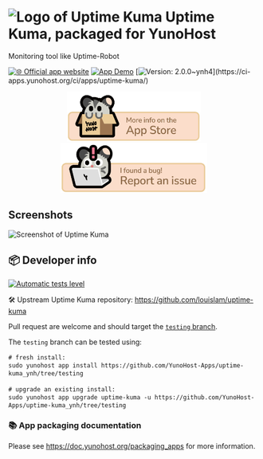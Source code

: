 <!--
N.B.: This README was automatically generated by <https://github.com/YunoHost/apps_tools/blob/main/readme_generator>
It shall NOT be edited by hand.
-->

<h1>
  <img src="https://raw.githubusercontent.com/YunoHost/apps/main/logos/uptime-kuma.png" width="32px" alt="Logo of Uptime Kuma">
  Uptime Kuma, packaged for YunoHost
</h1>

Monitoring tool like Uptime-Robot

[![🌐 Official app website](https://img.shields.io/badge/Official_app_website-darkgreen?style=for-the-badge)](https://uptime.kuma.pet/)
[![App Demo](https://img.shields.io/badge/App_Demo-blue?style=for-the-badge)](https://demo.uptime.kuma.pet)
[![Version: 2.0.0~ynh4](https://img.shields.io/badge/Version-2.0.0~ynh4-rgb(18,138,11)?style=for-the-badge)](https://ci-apps.yunohost.org/ci/apps/uptime-kuma/)

<div align="center">
<a href="https://apps.yunohost.org/app/uptime-kuma"><img height="100px" src="https://github.com/YunoHost/yunohost-artwork/raw/refs/heads/main/badges/neopossum-badges/badge_more_info_on_the_appstore.svg"/></a>
<a href="https://github.com/YunoHost-Apps/uptime-kuma_ynh/issues"><img height="100px" src="https://github.com/YunoHost/yunohost-artwork/raw/refs/heads/main/badges/neopossum-badges/badge_report_an_issue.svg"/></a>
</div>


## Screenshots
![Screenshot of Uptime Kuma](./doc/screenshots/example.jpg)

## 📦 Developer info

[![Automatic tests level](https://apps.yunohost.org/badge/cilevel/uptime-kuma)](https://ci-apps.yunohost.org/ci/apps/uptime-kuma/)

🛠️ Upstream Uptime Kuma repository: <https://github.com/louislam/uptime-kuma>

Pull request are welcome and should target the [`testing` branch](https://github.com/YunoHost-Apps/uptime-kuma_ynh/tree/testing).

The `testing` branch can be tested using:
```
# fresh install:
sudo yunohost app install https://github.com/YunoHost-Apps/uptime-kuma_ynh/tree/testing

# upgrade an existing install:
sudo yunohost app upgrade uptime-kuma -u https://github.com/YunoHost-Apps/uptime-kuma_ynh/tree/testing
```

### 📚 App packaging documentation

Please see <https://doc.yunohost.org/packaging_apps> for more information.